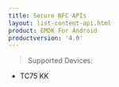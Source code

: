 ```yaml
---
title: Secure NFC APIs
layout: list-content-api.html
product: EMDK For Android
productversion: '4.0'
---
```


>Supported Devices:
* TC75 KK







